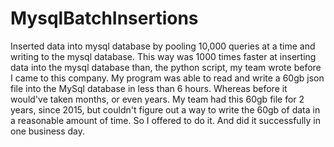 # MysqlBatchInsertions
Inserted data into mysql database by pooling 10,000 queries at a time and writing to the mysql database. This way was 1000 times faster at inserting data into the mysql database than, the python script, my team wrote before I came to this company. My program was able to read and write a 60gb json file into the MySql database in less than 6 hours. Whereas before it would've taken months, or even years. My team had this 60gb file for 2 years, since 2015, but couldn't figure out a way to write the 60gb of data in a reasonable amount of time. So I offered to do it. And did it successfully in one business day. 
